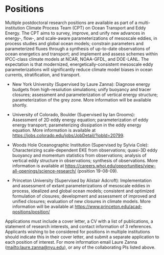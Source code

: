 # Positions

Multiple postdoctoral research positions are available as part of a
multi-institution Climate Process Team (CPT) on Ocean Transport and Eddy
Energy. The CPT aims to survey, improve, and unify new advances in energy-,
flow-, and scale-aware parameterizations of mesoscale eddies, in process
studies and global ocean models; constrain parameters and parameterized fluxes
through a synthesis of up-to-date observations of ocean energetics and
transport; and implement and assess schemes within IPCC-class climate models at
NCAR, NOAA-GFDL, and DOE-LANL. The expectation is that modernized,
energetically-consistent mesoscale eddy parameterizations will significantly
reduce climate model biases in ocean currents, stratification, and transport.

- New York University (Supervised by Laure Zanna): Diagnose energy budgets from
  high-resolution simulations; unify buoyancy and tracer closures; assessment
  and parameterization of vertical energy structure; parameterization of the grey
  zone.
  More information will be available shortly.

- University of Colorado, Boulder (Supervised by Ian Grooms): Assessment of 2D
  eddy energy equation; parameterization of eddy energy transport;
  parameterizing dissipation in the eddy energy equation.
  More information is available at <https://jobs.colorado.edu/jobs/JobDetail/?jobId=20799>.

- Woods Hole Oceanographic Institution (Supervised  by Sylvia Cole):
  Characterizing scale-dependent EKE from observations; quasi-3D eddy buoyancy
  and momentum statistics from observations; analysis of vertical eddy structure
  in observations; synthesis of observations.
  More information is available at <https://careers.whoi.edu/opportunities/view-all-openings/science-research/> (position 19-08-09). 

- Princeton University (Supervised by Alistair Adcroft): Implementation and
  assessment of extant parameterizations of mesoscale eddies in process,
  idealized and global ocean models; consistent and optimized formulation of
  closures; development and assessment of improved and unified closures;
  evaluation of new closures in climate models.
  More information will be available at <https://www.princeton.edu/acad-positions/position/>

Applications must include a cover letter, a CV with a list of publications, a
statement of research interests, and contact information of 3 references.
Applicants wishing to be considered for positions in multiple institutions
should indicate this in their cover letter, and submit a separate application
to each position of interest. For more information email Laure Zanna
(<mailto:laure.zanna@nyu.edu>), or any of the collaborating PIs listed above.

